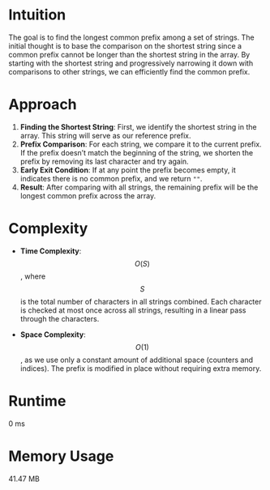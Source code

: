 # Intuition
The goal is to find the longest common prefix among a set of strings. The initial thought is to base the comparison on the shortest string since a common prefix cannot be longer than the shortest string in the array. By starting with the shortest string and progressively narrowing it down with comparisons to other strings, we can efficiently find the common prefix.

# Approach
1. **Finding the Shortest String**: First, we identify the shortest string in the array. This string will serve as our reference prefix.
2. **Prefix Comparison**: For each string, we compare it to the current prefix. If the prefix doesn’t match the beginning of the string, we shorten the prefix by removing its last character and try again.
3. **Early Exit Condition**: If at any point the prefix becomes empty, it indicates there is no common prefix, and we return `""`.
4. **Result**: After comparing with all strings, the remaining prefix will be the longest common prefix across the array.

# Complexity
- **Time Complexity**: $$O(S)$$, where $$S$$ is the total number of characters in all strings combined. Each character is checked at most once across all strings, resulting in a linear pass through the characters.

- **Space Complexity**: $$O(1)$$, as we use only a constant amount of additional space (counters and indices). The prefix is modified in place without requiring extra memory.

# Runtime
0 ms

# Memory Usage
41.47 MB
